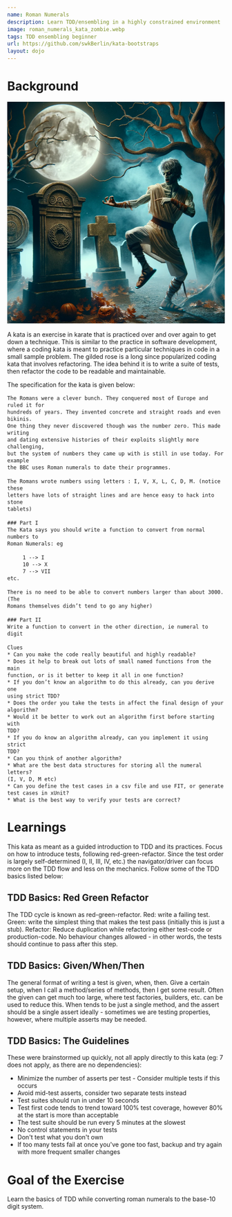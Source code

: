 ```yaml
---
name: Roman Numerals
description: Learn TDD/ensembling in a highly constrained environment
image: roman_numerals_kata_zombie.webp
tags: TDD ensembling beginner
url: https://github.com/swkBerlin/kata-bootstraps
layout: dojo
---
```


# Background
<p align="center" width="100%">
    <img src="/assets/images/roman_numerals_kata_zombie.webp"  alt="Zombie Lasting Friendship" height="512" width="512" />
</p>


A kata is an exercise in karate that is practiced over and over again to get down a technique.
This is similar to the practice in software development, where a coding kata is meant to practice
particular techniques in code in a small sample problem. The gilded rose is a long since popularized
coding kata that involves refactoring. The idea behind it is to write a suite of tests, then refactor
the code to be readable and maintainable.

The specification for the kata is given below:
```
The Romans were a clever bunch. They conquered most of Europe and ruled it for 
hundreds of years. They invented concrete and straight roads and even bikinis. 
One thing they never discovered though was the number zero. This made writing 
and dating extensive histories of their exploits slightly more challenging, 
but the system of numbers they came up with is still in use today. For example 
the BBC uses Roman numerals to date their programmes.

The Romans wrote numbers using letters : I, V, X, L, C, D, M. (notice these 
letters have lots of straight lines and are hence easy to hack into stone 
tablets)

### Part I
The Kata says you should write a function to convert from normal numbers to 
Roman Numerals: eg

     1 --> I
     10 --> X
     7 --> VII
etc.

There is no need to be able to convert numbers larger than about 3000. (The 
Romans themselves didn’t tend to go any higher)

### Part II
Write a function to convert in the other direction, ie numeral to digit

Clues
* Can you make the code really beautiful and highly readable?
* Does it help to break out lots of small named functions from the main 
function, or is it better to keep it all in one function?  
* If you don’t know an algorithm to do this already, can you derive one 
using strict TDD?  
* Does the order you take the tests in affect the final design of your 
algorithm?  
* Would it be better to work out an algorithm first before starting with 
TDD?  
* If you do know an algorithm already, can you implement it using strict 
TDD?  
* Can you think of another algorithm?  
* What are the best data structures for storing all the numeral letters? 
(I, V, D, M etc)  
* Can you define the test cases in a csv file and use FIT, or generate 
test cases in xUnit?  
* What is the best way to verify your tests are correct?
```

# Learnings

This kata as meant as a guided introduction to TDD and its practices. Focus on how to introduce tests, following red-green-refactor.
Since the test order is largely self-determined (I, II, III, IV, etc.) the navigator/driver can focus more on the TDD flow and
less on the mechanics. Follow some of the TDD basics listed below:

## TDD Basics: Red Green Refactor
The TDD cycle is known as red-green-refactor. Red: write a failing test. Green: write the simplest thing that makes the test
pass (initially this is just a stub). Refactor: Reduce duplication while refactoring either test-code or production-code. No
behaviour changes allowed - in other words, the tests should continue to pass after this step.

## TDD Basics: Given/When/Then
The general format of writing a test is given, when, then. Give a certain setup, when I call a method/series of methods, then
I get some result. Often the given can get much too large, where test factories, builders, etc. can be used to reduce this. When
tends to be just a single method, and the assert should be a single assert ideally - sometimes we are testing properties, however,
where multiple asserts may be needed.

## TDD Basics: The Guidelines

These were brainstormed up quickly, not all apply directly to this kata (eg: 7 does not apply, as there are no dependencies):
* Minimize the number of asserts per test - Consider multiple tests if this occurs
* Avoid mid-test asserts, consider two separate tests instead
* Test suites should run in under 10 seconds
* Test first code tends to trend toward 100% test coverage, however 80% at the start is more than acceptable
* The test suite should be run every 5 minutes at the slowest
* No control statements in your tests
* Don't test what you don't own
* If too many tests fail at once you've gone too fast, backup and try again with more frequent smaller changes

# Goal of the Exercise

Learn the basics of TDD while converting roman numerals to the base-10 digit system.  
